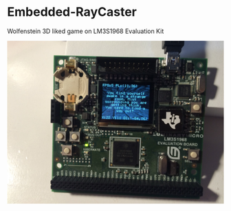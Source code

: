 # Embedded-RayCaster
Wolfenstein 3D liked game on LM3S1968 Evaluation Kit

![demo](resources/picture.png)
